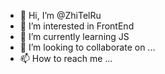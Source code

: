 - 👋 Hi, I’m @ZhiTelRu
- 👀 I’m interested in FrontEnd
- 🌱 I’m currently learning JS
- 💞️ I’m looking to collaborate on ...
- 📫 How to reach me ...

<!---
ZhiTelRu/ZhiTelRu is a ✨ special ✨ repository because its `README.md` (this file) appears on your GitHub profile.
You can click the Preview link to take a look at your changes.
--->
